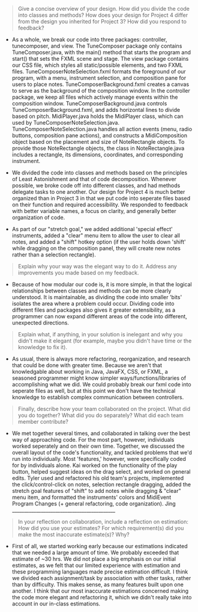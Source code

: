 > Give a concise overview of your design. How did you divide the code into classes and methods? How does your design for Project 4 differ from the design you inherited for Project 3? How did you respond to feedback?

- As a whole, we break our code into three packages: controller, tunecomposer, and view. The TuneComposer package only contains TuneComposer.java, with the main() method that starts the program and start() that sets the FXML scene and stage. The view package contains our CSS file, which styles all static/possible elements, and two FXML files. TuneComposerNoteSelection.fxml formats the foreground of our program, with a menu, instrument selection, and composition pane for users to place notes. TuneComposerBackground.fxml creates a canvas to serve as the background of the composition window. In the controller package, we keep all files which actively manage events within the composition window. TuneComposerBackground.java controls TuneComposerBackground.fxml, and adds horizontal lines to divide based on pitch. MidiPlayer.java holds the MidiPlayer class, which can used by TuneComposerNoteSelection.java. TuneComposerNoteSelection.java handles all action events (menu, radio buttons, composition pane actions), and constructs a MidiComposition object based on the placement and size of NoteRectangle objects. To provide those NoteRectangle objects, the class in NoteRectangle.java includes a rectangle, its dimensions, coordinates, and corresponding instrument.

- We divided the code into classes and methods based on the principles of Least Astonishment and that of code decomposition. Whenever possible, we broke code off into different classes, and had methods delegate tasks to one another. Our design for Project 4 is much better organized than in Project 3 in that we put code into seperate files based on their function and required accessibility. We responded to feedback with better variable names, a focus on clarity, and generally better organization of code. 

- As part of our "stretch goal," we added additional 'special effect' instruments, added a "clear" menu item to allow the user to clear all notes, and added a "shift" hotkey option (if the user holds down 'shift' while dragging on the composition panel, they will create new notes rather than a selection rectangle).

> Explain why your way was the elegant way to do it. Address any improvements you made based on my feedback.

- Because of how modular our code is, it is more simple, in that the logical relationships between classes and methods can be more clearly understood. It is maintainable, as dividing the code into smaller 'bits' isolates the area where a problem could occur. Dividing code into different files and packages also gives it greater extensibility, as a programmer can now expand different areas of the code into different, unexpected directions. 

> Explain what, if anything, in your solution is inelegant and why you didn't make it elegant (for example, maybe you didn't have time or the knowledge to fix it).

- As usual, there is always more refactoring, reorganization, and research that could be done with greater time. Because we aren't that knowledgable about working in Java, JavaFX, CSS, or FXML, a seasoned programmer might know simpler ways/functions/libraries of accomplishing what we did. We could probably break our fxml code into seperate files as well, but at this point we don't have the technical knowledge to establish complex communication between controllers.

> Finally, describe how your team collaborated on the project. What did you do together? What did you do separately? What did each team member contribute?

- We met together several times, and collaborated in talking over the best way of approaching code. For the most part, however, individuals worked seperately and on their own time. Together, we discussed the overall layout of the code's functionality, and tackled problems that we'd run into individually. Most 'features,' however, were specifically coded for by individuals alone. Kai worked on the functionality of the play button, helped suggest ideas on the drag select, and worked on general edits. Tyler used and refactored his old team's projects, implemented the click/control-click on notes, selection rectangle dragging, added the stretch goal features of "shift" to add notes while dragging & "clear" menu item, and formatted the instruments' colors and MidiEvent Program Changes (+ general refactoring, code organization). Jing ___________________________________________

> In your reflection on collaboration, include a reflection on estimation: How did you use your estimates? For which requirement(s) did you make the most inaccurate estimate(s)? Why?

- First of all, we started working early because our estimations indicated that we needed a large amount of time. We probably exceeded that estimate of ~30 hrs. We did not place a big emphasis on our initial estimates, as we felt that our limited experience with estimation and these programming languages made precise estimation difficult. I think we divided each assignment/task by association with other tasks, rather than by difficulty. This makes sense, as many features built upon one another. I think that our most inaccurate estimations concerned making the code more elegant and refactoring it, which we didn't really take into account in our in-class estimations.
